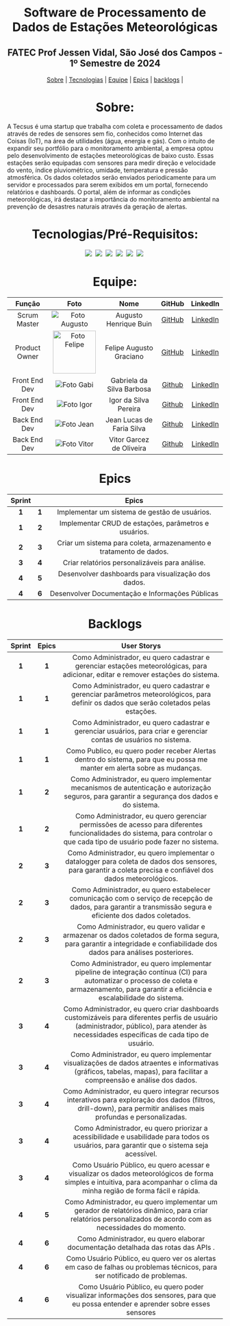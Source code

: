 <span id="topo"></span>
<h1 align="center">Software de Processamento de Dados de Estações Meteorológicas </h1>
<h2 align="center">FATEC Prof Jessen Vidal, São José dos Campos - 1º Semestre de 2024</h2>
<p align="center">
    <a href="#sobre">Sobre</a> | 
    <a href="#tecnologias">Tecnologias</a> |
    <a href="#equipe">Equipe</a> | 
<!--     <a href="#entregas">Entregas</a> |  -->
    <a href="#epics">Epics</a> |
    <a href="#backlogs">backlogs</a> |
<!--     <a href="#links">Links</a> | -->
<!--     <a href="#versao">Versionamento</a> | -->
<!--     <a href="#gif">Gif</a> | -->
</p>
<span id="sobre"></span>
<h1 align="center">Sobre:</h1>

<p>
  A Tecsus é uma startup que trabalha com coleta e processamento de dados através de redes de sensores sem fio, conhecidos como Internet das Coisas (IoT), na área de utilidades (água, energia e gás). Com o intuito de expandir seu portfólio para o monitoramento ambiental, a empresa optou pelo desenvolvimento de estações meteorológicas de baixo custo. Essas estações serão equipadas com sensores para medir direção e velocidade do vento, índice pluviométrico, umidade, temperatura e pressão atmosférica. Os dados coletados serão enviados periodicamente para um servidor e processados para serem exibidos em um portal, fornecendo relatórios e dashboards. O portal, além de informar as condições meteorológicas, irá destacar a importância do monitoramento ambiental na prevenção de desastres naturais através da geração de alertas. 
</p>

<span id="tecnologias"></span>
<h1 align="center">Tecnologias/Pré-Requisitos:</h1>

<p align="center">
  <img src="https://img.shields.io/badge/JavaScript-F7DF1E.svg?style=for-the-badge&logo=JavaScript&logoColor=black"></img>&nbsp;
  <img src="https://img.shields.io/badge/TypeScript-3178C6.svg?style=for-the-badge&logo=TypeScript&logoColor=FFF"></img>&nbsp;
  <img src="https://img.shields.io/badge/React-61DAFB.svg?style=for-the-badge&logo=React&logoColor=black"></img>&nbsp;
  <img src="https://img.shields.io/badge/CSS3-1572B6.svg?style=for-the-badge&logo=CSS3&logoColor=white"></img>&nbsp;
  <img src="https://img.shields.io/badge/Tailwind%20CSS-06B6D4.svg?style=for-the-badge&logo=Tailwind-CSS&logoColor=white"></img>&nbsp;
  <img src="https://img.shields.io/badge/MySQL-4479A1.svg?style=for-the-badge&logo=MySQL&logoColor=white"></img>&nbsp;
</p>

<span id="equipe"></span>
<h1 align="center">Equipe:</h1>

  | Função | Foto | Nome | GitHub | LinkedIn |
  | :-: | :-: | :-: | :-: | :-: |
  | Scrum Master | <img src="docs/images/fotoAugusto.png" alt="Foto Augusto"> | Augusto Henrique Buin | [GitHub](https://github.com/AugustoBuin) | [LinkedIn](https://www.linkedin.com/in/augusto-henrique-buin-a58bb0208/) |
  | Product Owner | <img src="docs/images/fotoFelipe.png" alt="Foto Felipe" width="100px" height="100px" > | Felipe Augusto Graciano | [GitHub](https://github.com/Yetgvg) | [LinkedIn](https://www.linkedin.com/in/felipe-augusto-graciano-2b796026a/) |
  | Front End Dev | <img src="docs/images/fotoGabi.png" alt="Foto Gabi"> | Gabriela da Silva Barbosa | [Github](https://github.com/gabidsbarbosa) | [LinkedIn](https://www.linkedin.com/in/gabrieladsbarbosa) |
  | Front End Dev | <img src="docs/images/fotoIgor" alt="Foto Igor"> | Igor da Silva Pereira | [Github](https://github.com/igorpereira28) | [LinkedIn](https://www.linkedin.com/in/igor-da-silva-pereira-119794159/) |
  | Back End Dev | <img src="docs/images/fotoJean" alt="Foto Jean"> | Jean Lucas de Faria Silva | [Github](https://github.com/jeejinf) | [LinkedIn](https://www.linkedin.com/in/jean-faria-5a4b201b9/) |
  | Back End Dev | <img src="docs/images/fotoVitor" alt="Foto Vitor"> | Vitor Garcez de Oliveira | [Github](https://github.com/Vitaog) | [LinkedIn](https://www.linkedin.com/in/vitorgarcezdeoliveira/) |

<span id="epics"></span>
<h1 align="center">Epics</h1>

| Sprint |  | Epics |
| :-: | :-: | :-: |
| **1** | **1** | Implementar um sistema de gestão de usuários. |
| **1** | **2** | Implementar CRUD de estações, parâmetros e usuários. |
| **2** | **3** | Criar um sistema para coleta, armazenamento e tratamento de dados. |
| **3** | **4** | Criar relatórios personalizáveis para análise. |
| **4** | **5** | Desenvolver dashboards para visualização dos dados. |
| **4** | **6** | Desenvolver Documentação e Informações Públicas |

<span id="backlogs"></span>
<h1 align="center">Backlogs</h1>

| Sprint | Epics | User Storys |
| :-: | :-: | :-: |
| **1** | **1** | Como Administrador, eu quero cadastrar e gerenciar estações meteorológicas, para adicionar, editar e remover estações do sistema. |
| **1** | **1** | Como Administrador, eu quero cadastrar e gerenciar parâmetros meteorológicos, para definir os dados que serão coletados pelas estações. |
| **1** | **1** | Como Administrador, eu quero cadastrar e gerenciar usuários, para criar e gerenciar contas de usuários no sistema. |
| **1** | **1** | Como Publico, eu quero poder receber Alertas dentro do sistema, para que eu possa me manter em alerta sobre as mudanças. |
| **1** | **2** | Como Administrador, eu quero implementar mecanismos de autenticação e autorização seguros, para garantir a segurança dos dados e do sistema. |
| **1** | **2** | Como Administrador, eu quero gerenciar permissões de acesso para diferentes funcionalidades do sistema, para controlar o que cada tipo de usuário pode fazer no sistema. |
| **2** | **3** | Como Administrador, eu quero implementar o datalogger para coleta de dados dos sensores, para garantir a coleta precisa e confiável dos dados meteorológicos. |
| **2** | **3** | Como Administrador, eu quero estabelecer comunicação com o serviço de recepção de dados, para garantir a transmissão segura e eficiente dos dados coletados. |
| **2** | **3** | Como Administrador, eu quero validar e armazenar os dados coletados de forma segura, para garantir a integridade e confiabilidade dos dados para análises posteriores. |
| **2** | **3** | Como Administrador, eu quero implementar pipeline de integração contínua (CI) para automatizar o processo de coleta e armazenamento, para garantir a eficiência e escalabilidade do sistema. |
| **3** | **4** | Como Administrador, eu quero criar dashboards customizáveis para diferentes perfis de usuário (administrador, público), para atender às necessidades específicas de cada tipo de usuário. |
| **3** | **4** | Como Administrador, eu quero implementar visualizações de dados atraentes e informativas (gráficos, tabelas, mapas), para facilitar a compreensão e análise dos dados. |
| **3** | **4** | Como Administrador, eu quero integrar recursos interativos para exploração dos dados (filtros, drill-down), para permitir análises mais profundas e personalizadas. |
| **3** | **4** | Como Administrador, eu quero priorizar a acessibilidade e usabilidade para todos os usuários, para garantir que o sistema seja acessível. |
| **3** | **4** | Como Usuário Público, eu quero acessar e visualizar os dados meteorológicos de forma simples e intuitiva, para acompanhar o clima da minha região de forma fácil e rápida. |
| **4** | **5** | Como Administrador, eu quero implementar um gerador de relatórios dinâmico, para criar relatórios personalizados de acordo com as necessidades do momento. |
| **4** | **6** | Como Administrador, eu quero elaborar documentação detalhada das rotas das APIs . |
| **4** | **6** | Como Usuário Público, eu quero ver os alertas em caso de falhas ou problemas técnicos, para ser notificado de problemas. |
| **4** | **6** | Como Usuário Público, eu quero poder visualizar informações dos sensores, para que eu possa entender e aprender sobre esses sensores |
